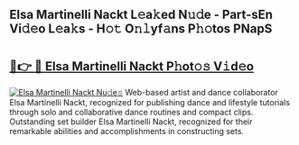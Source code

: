 ## Elsa Martinelli Nackt L𝚎a𝚔ed N𝚞𝚍e - Part-sEn Vi𝚍𝚎o L𝚎a𝚔s - H𝚘𝚝 O𝚗𝚕yf𝚊ns P𝚑𝚘tos PNapS

# <h2><a href="http://kfbm07z.oniu.top/?m=Elsa+Martinelli+Nackt">🔗👉 🔴 Elsa Martinelli Nackt P𝚑ot𝚘𝚜 V𝚒d𝚎o</a></h2>

[![Elsa Martinelli Nackt Nu𝚍e𝚜](https://i.imgur.com/0qMVB7G.gif)](http://kfbm07z.oniu.top/?m=Elsa+Martinelli+Nackt)
Web-based artist and dance collaborator Elsa Martinelli Nackt, recognized for publishing dance and lifestyle tutorials through solo and collaborative dance routines and compact clips. Outstanding set builder Elsa Martinelli Nackt, recognized for their remarkable abilities and accomplishments in constructing sets.  
